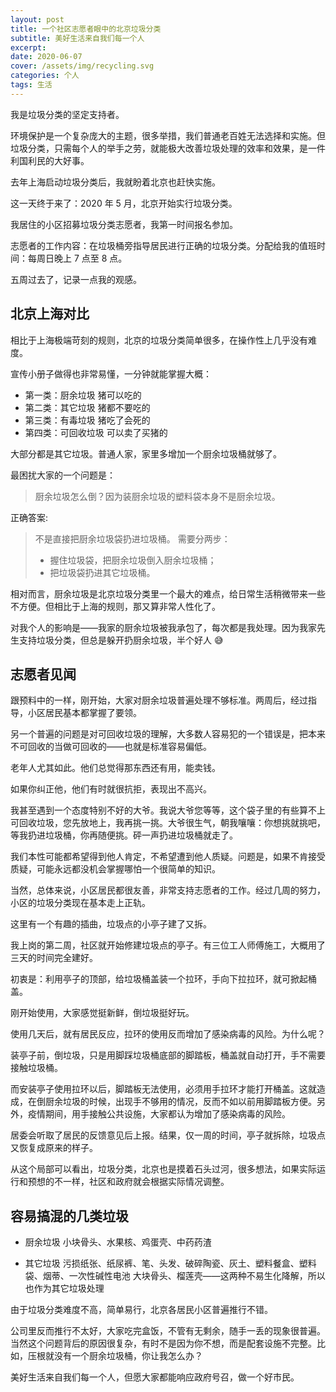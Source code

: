 ```yaml
---
layout: post
title: 一个社区志愿者眼中的北京垃圾分类
subtitle: 美好生活来自我们每一个人
excerpt:
date: 2020-06-07
cover: /assets/img/recycling.svg
categories: 个人
tags: 生活
---
```


我是垃圾分类的坚定支持者。

环境保护是一个复杂庞大的主题，很多举措，我们普通老百姓无法选择和实施。但垃圾分类，只需每个人的举手之劳，就能极大改善垃圾处理的效率和效果，是一件利国利民的大好事。

去年上海启动垃圾分类后，我就盼着北京也赶快实施。

这一天终于来了：2020 年 5 月，北京开始实行垃圾分类。

我居住的小区招募垃圾分类志愿者，我第一时间报名参加。

志愿者的工作内容：在垃圾桶旁指导居民进行正确的垃圾分类。分配给我的值班时间：每周日晚上 7 点至 8 点。

五周过去了，记录一点我的观感。

## 北京上海对比

相比于上海极端苛刻的规则，北京的垃圾分类简单很多，在操作性上几乎没有难度。

宣传小册子做得也非常易懂，一分钟就能掌握大概：

- 第一类：厨余垃圾
  猪可以吃的
- 第二类：其它垃圾
  猪都不要吃的
- 第三类：有毒垃圾
  猪吃了会死的
- 第四类：可回收垃圾
  可以卖了买猪的

大部分都是其它垃圾。普通人家，家里多增加一个厨余垃圾桶就够了。

最困扰大家的一个问题是：

> 厨余垃圾怎么倒？因为装厨余垃圾的塑料袋本身不是厨余垃圾。

正确答案:

> 不是直接把厨余垃圾袋扔进垃圾桶。
> 需要分两步：
>
> - 握住垃圾袋，把厨余垃圾倒入厨余垃圾桶；
> - 把垃圾袋扔进其它垃圾桶。

相对而言，厨余垃圾是北京垃圾分类里一个最大的难点，给日常生活稍微带来一些不方便。但相比于上海的规则，那又算非常人性化了。

对我个人的影响是——我家的厨余垃圾被我承包了，每次都是我处理。因为我家先生支持垃圾分类，但总是躲开扔厨余垃圾，半个好人 😅

## 志愿者见闻

跟预料中的一样，刚开始，大家对厨余垃圾普遍处理不够标准。两周后，经过指导，小区居民基本都掌握了要领。

另一个普遍的问题是对可回收垃圾的理解，大多数人容易犯的一个错误是，把本来不可回收的当做可回收的——也就是标准容易偏低。

老年人尤其如此。他们总觉得那东西还有用，能卖钱。

如果你纠正他，他们有时就很抗拒，表现出不高兴。

我甚至遇到一个态度特别不好的大爷。我说大爷您等等，这个袋子里的有些算不上可回收垃圾，您先放地上，我再挑一挑。大爷很生气，朝我嚷嚷：你想挑就挑吧，等我扔进垃圾桶，你再随便挑。砰一声扔进垃圾桶就走了。

我们本性可能都希望得到他人肯定，不希望遭到他人质疑。问题是，如果不肯接受质疑，可能永远都没机会掌握哪怕一个很简单的知识。

当然，总体来说，小区居民都很友善，非常支持志愿者的工作。经过几周的努力，小区的垃圾分类现在基本走上正轨。

这里有一个有趣的插曲，垃圾点的小亭子建了又拆。

我上岗的第二周，社区就开始修建垃圾点的亭子。有三位工人师傅施工，大概用了三天的时间完全建好。

初衷是：利用亭子的顶部，给垃圾桶盖装一个拉环，手向下拉拉环，就可掀起桶盖。

刚开始使用，大家感觉挺新鲜，倒垃圾挺好玩。

使用几天后，就有居民反应，拉环的使用反而增加了感染病毒的风险。为什么呢？

装亭子前，倒垃圾，只是用脚踩垃圾桶底部的脚踏板，桶盖就自动打开，手不需要接触垃圾桶。

而安装亭子使用拉环以后，脚踏板无法使用，必须用手拉环才能打开桶盖。这就造成，在倒厨余垃圾的时候，出现手不够用的情况，反而不如以前用脚踏板方便。另外，疫情期间，用手接触公共设施，大家都认为增加了感染病毒的风险。

居委会听取了居民的反馈意见后上报。结果，仅一周的时间，亭子就拆除，垃圾点又恢复成原来的样子。

从这个局部可以看出，垃圾分类，北京也是摸着石头过河，很多想法，如果实际运行和预想的不一样，社区和政府就会根据实际情况调整。

## 容易搞混的几类垃圾

- 厨余垃圾
  小块骨头、水果核、鸡蛋壳、中药药渣

- 其它垃圾
  污损纸张、纸尿裤、笔、头发、破碎陶瓷、灰土、塑料餐盒、塑料袋、烟蒂、一次性碱性电池
  大块骨头、榴莲壳——这两种不易生化降解，所以也作为其它垃圾处理

由于垃圾分类难度不高，简单易行，北京各居民小区普遍推行不错。

公司里反而推行不太好，大家吃完盒饭，不管有无剩余，随手一丢的现象很普遍。当然这个问题背后的原因很复杂，有时不是因为你不想，而是配套设施不完整。比如，压根就没有一个厨余垃圾桶，你让我怎么办？

美好生活来自我们每一个人，但愿大家都能响应政府号召，做一个好市民。
